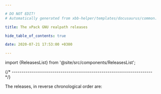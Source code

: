 ```yaml
---

# DO NOT EDIT!
# Automatically generated from xbb-helper/templates/docusaurus/common.

title: The xPack GNU realpath releases

hide_table_of_contents: true

date: 2020-07-21 17:53:00 +0300

---
```


import {ReleasesList} from '@site/src/components/ReleasesList';

{/* ------------------------------------------------------------------------ */}

The releases, in reverse chronological order are:

<ReleasesList />
